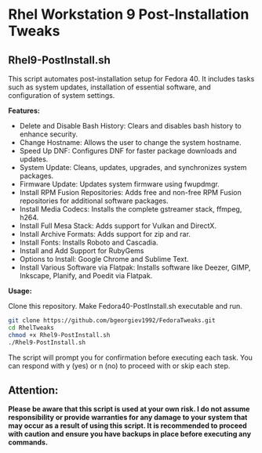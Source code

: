 # Rhel Workstation 9 Post-Installation Tweaks

## Rhel9-PostInstall.sh
This script automates post-installation setup for Fedora 40. It includes tasks such as system updates, installation of essential software, and configuration of system settings.

**Features:**

- Delete and Disable Bash History: Clears and disables bash history to enhance security.
- Change Hostname: Allows the user to change the system hostname.
- Speed Up DNF: Configures DNF for faster package downloads and updates.
- System Update: Cleans, updates, upgrades, and synchronizes system packages.
- Firmware Update: Updates system firmware using fwupdmgr.
- Install RPM Fusion Repositories: Adds free and non-free RPM Fusion repositories for additional software packages.
- Install Media Codecs: Installs the complete gstreamer stack, ffmpeg, h264.
- Install Full Mesa Stack: Adds support for Vulkan and DirectX.
- Install Archive Formats: Adds support for zip and rar.
- Install Fonts: Installs Roboto and Cascadia.
- Install and Add Support for RubyGems
- Options to Install: Google Chrome and Sublime Text.
- Install Various Software via Flatpak: Installs software like Deezer, GIMP, Inkscape, Planify, and Poedit via Flatpak.

**Usage:**

Clone this repository. Make Fedora40-PostInstall.sh executable and run.

```bash
git clone https://github.com/bgeorgiev1992/FedoraTweaks.git
cd RhelTweaks
chmod +x Rhel9-PostInstall.sh
./Rhel9-PostInstall.sh
```

The script will prompt you for confirmation before executing each task. You can respond with y (yes) or n (no) to proceed with or skip each step.

## Attention:

**Please be aware that this script is used at your own risk. I do not assume responsibility or provide warranties for any damage to your system that may occur as a result of using this script. It is recommended to proceed with caution and ensure you have backups in place before executing any commands.**
